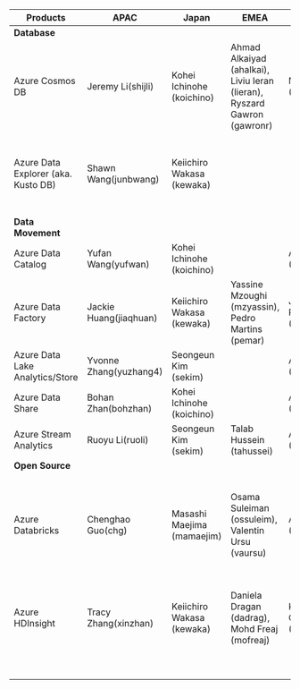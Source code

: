 
| **Products**                        | **APAC**               | **Japan** | **EMEA**                                                                 | **IST**                     | **US** |   |
|-------------------------------------|------------------------|-----------|--------------------------------------------------------------------------|-----------------------------|--------|---|
| **Database**                        |                        |           |                                                                          |                             |        |   |
| Azure Cosmos DB                     | Jeremy Li(shijli)      | Kohei Ichinohe (koichino)          | Ahmad Alkaiyad (ahalkai), Liviu Ieran (lieran), Ryszard Gawron (gawronr) | Manoj Kumar (Manojmu)       | Prashanth Madi (prmadi)       |   |
| Azure Data Explorer (aka. Kusto DB) | Shawn Wang(junbwang)   | Keiichiro Wakasa (kewaka)          |                                                                          |                             | Prashanth Madi (prmadi), Rohit Reddy Kunduru (rokundur)      |   |
| **Data Movement**                   |                        |           |                                                                          |                             |        |   |
| Azure Data Catalog                  | Yufan Wang(yufwan)     | Kohei Ichinohe (koichino)          |                                                                          | Ashish Shukla (ASHISHSH)    | Sundar Easwaran (seaswara)       |   |
| Azure Data Factory                  | Jackie Huang(jiaqhuan) | Keiichiro Wakasa (kewaka)          | Yassine Mzoughi (mzyassin), Pedro Martins (pemar)                                                                          | Jijo Puthooran (JIPUTHOO)   | Sundar Easwaran (seaswara), Alex Blaine (alexbla)       |   |
| Azure Data Lake Analytics/Store     | Yvonne Zhang(yuzhang4)      | Seongeun Kim (sekim)          |                                                                          | Anjali Singh (ANJSIN)       | Whitney Henderson (whhender)      |   |
| Azure Data Share                    | Bohan Zhan(bohzhan)    | Kohei Ichinohe (koichino)          |                                                                          | Ashish Shukla (ASHISHSH)    |  Whitney Henderson (whhender)      |   |
| Azure Stream Analytics              | Ruoyu Li(ruoli)        | Seongeun Kim (sekim)         | Talab Hussein (tahussei)                                                                         | Ashish Shukla (ASHISHSH)    |        |   |
| **Open Source**                     |                        |           |                                                                          |                             |        |   |
| Azure Databricks                    | Chenghao Guo(chg)      | Masashi Maejima (mamaejim)          |    Osama Suleiman (ossuleim), Valentin Ursu (vaursu)                                                                      | Apurba Sinha (APSINHAR)     |  Arvind Ravish (arravish), Prashanth Madi (prmadi), Julie O'Brien (juobrie)      |   |
| Azure HDInsight                     | Tracy Zhang(xinzhan)   | Keiichiro Wakasa (kewaka)          |  Daniela Dragan (dadrag), Mohd Freaj (mofreaj)                                                                        | Kumar Chandragupta (KUCHAN) |  Dan Shaver (dansha), Nicole Johnson (nicjohn), Sateesh Yele (syele)    |   |
|                                     |                        |           |                                                                          |                             |        |   |
|                                     |                        |           |                                                                          |                             |        |   |
|                                     |                        |           |                                                                          |                             |        |   |
|                                     |                        |           |                                                                          |                             |        |   |
|                                     |                        |           |                                                                          |                             |        |   |
|                                     |                        |           |                                                                          |                             |        |   |

